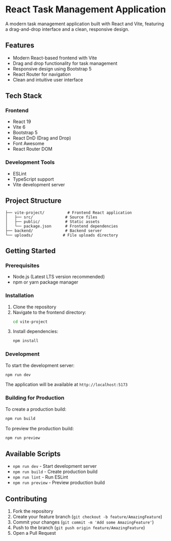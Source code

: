 # React Task Management Application

A modern task management application built with React and Vite, featuring a drag-and-drop interface and a clean, responsive design.

## Features

- Modern React-based frontend with Vite
- Drag and drop functionality for task management
- Responsive design using Bootstrap 5
- React Router for navigation
- Clean and intuitive user interface

## Tech Stack

### Frontend
- React 19
- Vite 6
- Bootstrap 5
- React DnD (Drag and Drop)
- Font Awesome
- React Router DOM

### Development Tools
- ESLint
- TypeScript support
- Vite development server

## Project Structure

```
├── vite-project/          # Frontend React application
│   ├── src/              # Source files
│   ├── public/           # Static assets
│   └── package.json      # Frontend dependencies
├── backend/              # Backend server
└── uploads/             # File uploads directory
```

## Getting Started

### Prerequisites

- Node.js (Latest LTS version recommended)
- npm or yarn package manager

### Installation

1. Clone the repository
2. Navigate to the frontend directory:
   ```bash
   cd vite-project
   ```
3. Install dependencies:
   ```bash
   npm install
   ```

### Development

To start the development server:

```bash
npm run dev
```

The application will be available at `http://localhost:5173`

### Building for Production

To create a production build:

```bash
npm run build
```

To preview the production build:

```bash
npm run preview
```

## Available Scripts

- `npm run dev` - Start development server
- `npm run build` - Create production build
- `npm run lint` - Run ESLint
- `npm run preview` - Preview production build

## Contributing

1. Fork the repository
2. Create your feature branch (`git checkout -b feature/AmazingFeature`)
3. Commit your changes (`git commit -m 'Add some AmazingFeature'`)
4. Push to the branch (`git push origin feature/AmazingFeature`)
5. Open a Pull Request
